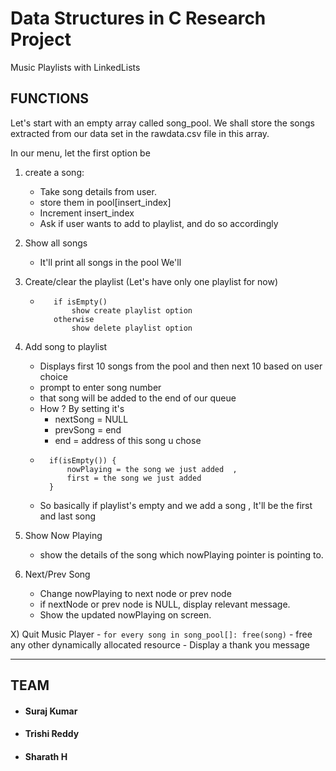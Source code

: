 # Data Structures in C Research Project
Music Playlists with LinkedLists

## FUNCTIONS
Let's start with an empty array called song_pool.
We shall store the songs extracted from our data set in the rawdata.csv file in this array.

In our menu, let the first option be 
1) create a song:
    - Take song details from user.
    - store them in pool[insert_index] 
    - Increment insert_index 
    - Ask if user wants to add to playlist, and do so accordingly
2) Show all songs
   - It'll print all songs in the pool
We'll 

3) Create/clear the playlist (Let's have only one playlist for now)   
   - ```
        if isEmpty()
            show create playlist option     
        otherwise
            show delete playlist option
        ```
4) Add song to playlist
    - Displays first 10 songs from the pool and then next 10 based on user choice
    - prompt to enter song number 
    - that song will be added to the end of our queue 
    - How ? By setting it's 
         - nextSong = NULL
        - prevSong = end
        - end = address of this song u chose
    - ```
        if(isEmpty()) {
            nowPlaying = the song we just added  ,
            first = the song we just added 
        } 
        ```
    - So basically if playlist's empty and we add a song , It'll be the first and last song

5) Show Now Playing
   - show the details of the song which nowPlaying pointer is pointing to.

6) Next/Prev Song
    - Change nowPlaying to next node or prev node
    - if nextNode or prev node is NULL, display relevant message.
    - Show the updated nowPlaying on screen.

X) Quit Music Player
    - ```
        for every song in song_pool[]:
            free(song)
        ```
    - free any other dynamically allocated resource
    - Display a thank you message
    

<hr />

## TEAM
- #### Suraj Kumar
- #### Trishi Reddy
- #### Sharath H

